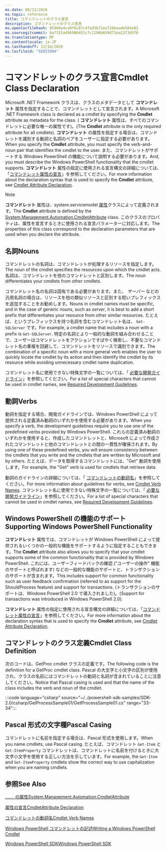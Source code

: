 ```yaml
---
ms.date: 09/13/2016
ms.topic: reference
title: コマンドレットのクラス宣言
description: コマンドレットのクラス宣言
ms.openlocfilehash: 854b0a4ca9f6c87c4fad3b71ee726beade585e02
ms.sourcegitcommit: ba7315a496986451cfc1296b659d73ea2373d3f0
ms.translationtype: MT
ms.contentlocale: ja-JP
ms.lasthandoff: 12/10/2020
ms.locfileid: "92653504"
---
```

# <a name="cmdlet-class-declaration"></a><span data-ttu-id="edac0-103">コマンドレットのクラス宣言</span><span class="sxs-lookup"><span data-stu-id="edac0-103">Cmdlet Class Declaration</span></span>

<span data-ttu-id="edac0-104">Microsoft .NET Framework クラスは、クラスのメタデータとして **コマンドレット** 属性を指定することで、コマンドレットとして宣言されます。</span><span class="sxs-lookup"><span data-stu-id="edac0-104">A Microsoft .NET Framework class is declared as a cmdlet by specifying the **Cmdlet** attribute as metadata for the class.</span></span> <span data-ttu-id="edac0-105">( **コマンドレット** 属性は、すべてのコマンドレットに必要な唯一の属性です)。</span><span class="sxs-lookup"><span data-stu-id="edac0-105">(The **Cmdlet** attribute is the only required attribute for all cmdlets).</span></span>
<span data-ttu-id="edac0-106">**コマンドレット** の属性を指定する場合は、コマンドレットを識別する動詞と名詞のペアをユーザーに指定する必要があります。</span><span class="sxs-lookup"><span data-stu-id="edac0-106">When you specify the **Cmdlet** attribute, you must specify the verb-and-noun pair that identifies the cmdlet to the user.</span></span> <span data-ttu-id="edac0-107">また、コマンドレットがサポートする Windows PowerShell の機能について説明する必要があります。</span><span class="sxs-lookup"><span data-stu-id="edac0-107">And, you must describe the Windows PowerShell functionality that the cmdlet supports.</span></span> <span data-ttu-id="edac0-108">**コマンドレット** 属性の指定に使用される宣言構文の詳細については、「[コマンドレット属性の宣言](./cmdlet-attribute-declaration.md)」を参照してください。</span><span class="sxs-lookup"><span data-stu-id="edac0-108">For more information about the declaration syntax that is used to specify the **Cmdlet** attribute, see [Cmdlet Attribute Declaration](./cmdlet-attribute-declaration.md).</span></span>

> [!NOTE]
> <span data-ttu-id="edac0-109">**コマンドレット** 属性は、system.servicemodel [属性](/dotnet/api/System.Management.Automation.CmdletAttribute)クラスによって定義されます。</span><span class="sxs-lookup"><span data-stu-id="edac0-109">The **Cmdlet** attribute is defined by the [System.Management.Automation.CmdletAttribute](/dotnet/api/System.Management.Automation.CmdletAttribute) class.</span></span> <span data-ttu-id="edac0-110">このクラスのプロパティは、属性を宣言するときに使用される宣言パラメーターに対応します。</span><span class="sxs-lookup"><span data-stu-id="edac0-110">The properties of this class correspond to the declaration parameters that are used when you declare the attribute.</span></span>

## <a name="nouns"></a><span data-ttu-id="edac0-111">名詞</span><span class="sxs-lookup"><span data-stu-id="edac0-111">Nouns</span></span>

<span data-ttu-id="edac0-112">コマンドレットの名詞は、コマンドレットが処理するリソースを指定します。</span><span class="sxs-lookup"><span data-stu-id="edac0-112">The noun of the cmdlet specifies the resources upon which the cmdlet acts.</span></span> <span data-ttu-id="edac0-113">名詞は、コマンドレットを他のコマンドレットと区別します。</span><span class="sxs-lookup"><span data-stu-id="edac0-113">The noun differentiates your cmdlets from other cmdlets.</span></span>

<span data-ttu-id="edac0-114">コマンドレット名の名詞は固有である必要があります。また、 *サーバー* などの汎用名詞の場合は、リソースを他の類似リソースと区別する短いプレフィックスを追加することをお勧めします。</span><span class="sxs-lookup"><span data-stu-id="edac0-114">Nouns in cmdlet names must be specific, and in the case of generic nouns, such as *server*, it is best to add a short prefix that differentiates your resource from other similar resources.</span></span> <span data-ttu-id="edac0-115">たとえば、というプレフィックスを持つ名詞を含むコマンドレット名は、 `Get-SQLServer` です。</span><span class="sxs-lookup"><span data-stu-id="edac0-115">For example, a cmdlet name that includes a noun with a prefix is `Get-SQLServer`.</span></span> <span data-ttu-id="edac0-116">特定の名詞とより一般的な動詞を組み合わせることで、ユーザーはコマンドレットをアクションですばやく検索し、不要なコマンドレット名の重複を回避して、コマンドレットをリソースで識別できます。</span><span class="sxs-lookup"><span data-stu-id="edac0-116">The combination of a specific noun with a more general verb enables the user to quickly locate the cmdlet by its action and then identify the cmdlet by its resource while avoiding unnecessary cmdlet name duplication.</span></span>

<span data-ttu-id="edac0-117">コマンドレット名に使用できない特殊文字の一覧については、「 [必要な開発ガイドライン](./required-development-guidelines.md)」を参照してください。</span><span class="sxs-lookup"><span data-stu-id="edac0-117">For a list of special characters that cannot be used in cmdlet names, see [Required Development Guidelines](./required-development-guidelines.md).</span></span>

## <a name="verbs"></a><span data-ttu-id="edac0-118">動詞</span><span class="sxs-lookup"><span data-stu-id="edac0-118">Verbs</span></span>

<span data-ttu-id="edac0-119">動詞を指定する場合、開発ガイドラインでは、Windows PowerShell によって提供される定義済み動詞のいずれかを使用する必要があります。</span><span class="sxs-lookup"><span data-stu-id="edac0-119">When you specify a verb, the development guidelines require you to use one of the predefined verbs provided by Windows PowerShell.</span></span> <span data-ttu-id="edac0-120">これらの定義済み動詞のいずれかを使用すると、作成したコマンドレットと、Microsoft によって作成されたコマンドレットと他のコマンドレットとの間の一貫性が確保されます。</span><span class="sxs-lookup"><span data-stu-id="edac0-120">By using one of these predefined verbs, you will ensure consistency between the cmdlets that you write and the cmdlets that are written by Microsoft and by others.</span></span> <span data-ttu-id="edac0-121">たとえば、データを取得するコマンドレットには、"Get" 動詞を使用します。</span><span class="sxs-lookup"><span data-stu-id="edac0-121">For example, the "Get" verb is used for cmdlets that retrieve data.</span></span>

<span data-ttu-id="edac0-122">動詞のガイドラインの詳細については、「 [コマンドレットの動詞名](./approved-verbs-for-windows-powershell-commands.md)」を参照してください。</span><span class="sxs-lookup"><span data-stu-id="edac0-122">For more information about guidelines for verbs, see [Cmdlet Verb Names](./approved-verbs-for-windows-powershell-commands.md).</span></span> <span data-ttu-id="edac0-123">コマンドレット名に使用できない特殊文字の一覧については、「 [必要な開発ガイドライン](./required-development-guidelines.md)」を参照してください。</span><span class="sxs-lookup"><span data-stu-id="edac0-123">For a list of special characters that cannot be used in cmdlet names, see [Required Development Guidelines](./required-development-guidelines.md).</span></span>

## <a name="supporting-windows-powershell-functionality"></a><span data-ttu-id="edac0-124">Windows PowerShell の機能のサポート</span><span class="sxs-lookup"><span data-stu-id="edac0-124">Supporting Windows PowerShell Functionality</span></span>

<span data-ttu-id="edac0-125">**コマンドレット** 属性では、コマンドレットが Windows PowerShell によって提供されるいくつかの一般的な機能をサポートするように指定することもできます。</span><span class="sxs-lookup"><span data-stu-id="edac0-125">The **Cmdlet** attribute also allows you to specify that your cmdlet supports some of the common functionality that is provided by Windows PowerShell.</span></span> <span data-ttu-id="edac0-126">これには、ユーザーフィードバックの確認 ("ユーザーの操作" 機能のサポートと呼ばれます) などの一般的な機能のサポートと、トランザクションのサポートが含まれます。</span><span class="sxs-lookup"><span data-stu-id="edac0-126">This includes support for common functionality such as user feedback confirmation (referred to as support for the ShouldProcess feature) and support for transactions.</span></span> <span data-ttu-id="edac0-127">(トランザクションのサポートは、Windows PowerShell 2.0 で導入されました)。</span><span class="sxs-lookup"><span data-stu-id="edac0-127">(Support for transactions was introduced in Windows PowerShell 2.0).</span></span>

<span data-ttu-id="edac0-128">**コマンドレット** 属性の指定に使用される宣言構文の詳細については、「[コマンドレット属性の宣言](./cmdlet-attribute-declaration.md)」を参照してください。</span><span class="sxs-lookup"><span data-stu-id="edac0-128">For more information about the declaration syntax that is used to specify the **Cmdlet** attribute, see [Cmdlet Attribute Declaration](./cmdlet-attribute-declaration.md).</span></span>

## <a name="cmdlet-class-definition"></a><span data-ttu-id="edac0-129">コマンドレットのクラス定義</span><span class="sxs-lookup"><span data-stu-id="edac0-129">Cmdlet Class Definition</span></span>

<span data-ttu-id="edac0-130">次のコードは、GetProc cmdlet クラスの定義です。</span><span class="sxs-lookup"><span data-stu-id="edac0-130">The following code is the definition for a GetProc cmdlet class.</span></span> <span data-ttu-id="edac0-131">Pascal の大文字と小文字の区別が使用され、クラスの名前にはコマンドレットの動詞と名詞が含まれていることに注意してください。</span><span class="sxs-lookup"><span data-stu-id="edac0-131">Notice that Pascal casing is used and that the name of the class includes the verb and noun of the cmdlet.</span></span>

:::code language="csharp" source="~/../powershell-sdk-samples/SDK-2.0/csharp/GetProcessSample01/GetProcessSample01.cs" range="33-34":::

## <a name="pascal-casing"></a><span data-ttu-id="edac0-132">Pascal 形式の文字種</span><span class="sxs-lookup"><span data-stu-id="edac0-132">Pascal Casing</span></span>

<span data-ttu-id="edac0-133">コマンドレットに名前を指定する場合は、Pascal 形式を使用します。</span><span class="sxs-lookup"><span data-stu-id="edac0-133">When you name cmdlets, use Pascal casing.</span></span> <span data-ttu-id="edac0-134">たとえば、コマンドレット `Get-Item` と `Get-ItemProperty` コマンドレットは、コマンドレットに名前を付けるときに大文字小文字を使用する正しい方法を示しています。</span><span class="sxs-lookup"><span data-stu-id="edac0-134">For example, the `Get-Item` and `Get-ItemProperty` cmdlets show the correct way to use capitalization when you are naming cmdlets.</span></span>

## <a name="see-also"></a><span data-ttu-id="edac0-135">参照</span><span class="sxs-lookup"><span data-stu-id="edac0-135">See Also</span></span>

[<span data-ttu-id="edac0-136">....... の属性</span><span class="sxs-lookup"><span data-stu-id="edac0-136">System.Management.Automation.CmdletAttribute</span></span>](/dotnet/api/System.Management.Automation.CmdletAttribute)

[<span data-ttu-id="edac0-137">属性の宣言</span><span class="sxs-lookup"><span data-stu-id="edac0-137">CmdletAttribute Declaration</span></span>](./cmdlet-attribute-declaration.md)

[<span data-ttu-id="edac0-138">コマンドレットの動詞名</span><span class="sxs-lookup"><span data-stu-id="edac0-138">Cmdlet Verb Names</span></span>](./approved-verbs-for-windows-powershell-commands.md)

[<span data-ttu-id="edac0-139">Windows PowerShell コマンドレットの記述</span><span class="sxs-lookup"><span data-stu-id="edac0-139">Writing a Windows PowerShell Cmdlet</span></span>](./writing-a-windows-powershell-cmdlet.md)

[<span data-ttu-id="edac0-140">Windows PowerShell SDK</span><span class="sxs-lookup"><span data-stu-id="edac0-140">Windows PowerShell SDK</span></span>](../windows-powershell-reference.md)
